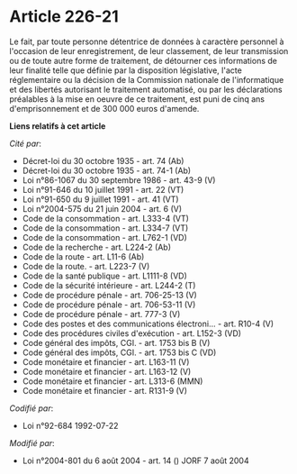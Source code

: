 # Article 226-21

Le fait, par toute personne détentrice de données à caractère personnel à l'occasion de leur enregistrement, de leur
classement, de leur transmission ou de toute autre forme de traitement, de détourner ces informations de leur finalité telle
que définie par la disposition législative, l'acte réglementaire ou la décision de la Commission nationale de l'informatique
et des libertés autorisant le traitement automatisé, ou par les déclarations préalables à la mise en oeuvre de ce traitement,
est puni de cinq ans d'emprisonnement et de 300 000 euros d'amende.

**Liens relatifs à cet article**

_Cité par_:

  - Décret-loi du 30 octobre 1935 - art. 74 (Ab)
  - Décret-loi du 30 octobre 1935 - art. 74-1 (Ab)
  - Loi n°86-1067 du 30 septembre 1986 - art. 43-9 (V)
  - Loi n°91-646 du 10 juillet 1991 - art. 22 (VT)
  - Loi n°91-650 du 9 juillet 1991 - art. 41 (VT)
  - Loi n°2004-575 du 21 juin 2004 - art. 6 (V)
  - Code de la consommation - art. L333-4 (VT)
  - Code de la consommation - art. L334-7 (VT)
  - Code de la consommation - art. L762-1 (VD)
  - Code de la recherche - art. L224-2 (Ab)
  - Code de la route - art. L11-6 (Ab)
  - Code de la route. - art. L223-7 (V)
  - Code de la santé publique - art. L1111-8 (VD)
  - Code de la sécurité intérieure - art. L244-2 (T)
  - Code de procédure pénale - art. 706-25-13 (V)
  - Code de procédure pénale - art. 706-53-11 (V)
  - Code de procédure pénale - art. 777-3 (V)
  - Code des postes et des communications électroni... - art. R10-4 (V)
  - Code des procédures civiles d'exécution - art. L152-3 (VD)
  - Code général des impôts, CGI. - art. 1753 bis B (V)
  - Code général des impôts, CGI. - art. 1753 bis C (VD)
  - Code monétaire et financier - art. L163-11 (V)
  - Code monétaire et financier - art. L163-12 (V)
  - Code monétaire et financier - art. L313-6 (MMN)
  - Code monétaire et financier - art. R131-9 (V)

_Codifié par_:

  - Loi n°92-684 1992-07-22

_Modifié par_:

  - Loi n°2004-801 du 6 août 2004 - art. 14 () JORF 7 août 2004
